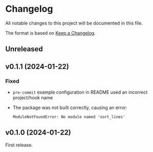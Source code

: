 # Changelog

All notable changes to this project will be documented in this file.

The format is based on [Keep a Changelog](https://keepachangelog.com/en/1.0.0/).

## Unreleased

## v0.1.1 (2024-01-22)

### Fixed

- `pre-commit` example configuration in README used an incorrect project/hook name
- The package was not built correctly, causing an error:

  ```pytb
  ModuleNotFoundError: No module named 'sort_lines'
  ``````

## v0.1.0 (2024-01-22)

First release.
